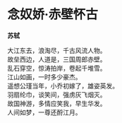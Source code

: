 # 念奴娇·赤壁怀古

**苏轼**

大江东去，浪淘尽，千古风流人物。  
故垒西边，人道是，三国周郎赤壁。  
乱石穿空，惊涛拍岸，卷起千堆雪。  
江山如画，一时多少豪杰。  
遥想公瑾当年，小乔初嫁了，雄姿英发。  
羽扇纶巾，谈笑间，强虏灰飞烟灭。  
故国神游，多情应笑我，早生华发。  
人间如梦，一尊还酹江月。  
